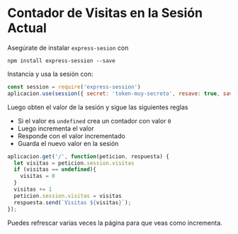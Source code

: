 # Contador de Visitas en la Sesión Actual

Asegúrate de instalar `express-sesion` con

```
npm install express-session --save
```

Instancia y usa la sesión con:

```Javascript
const session = require('express-session')
aplicacion.use(session({ secret: 'token-muy-secreto', resave: true, saveUninitialized: true }));
```

Luego obten el valor de la sesión y sigue las siguientes reglas

- Si el valor es `undefined` crea un contador con valor `0`
- Luego incrementa el valor
- Responde con el valor incrementado
- Guarda el nuevo valor en la sesión

```Javascript
aplicacion.get('/', function(peticion, respuesta) {
  let visitas = peticion.session.visitas
  if (visitas == undefined){
    visitas = 0
  }
  visitas += 1
  peticion.session.visitas = visitas
  respuesta.send(`Visitas ${visitas}`);
});
```

Puedes refrescar varias veces la página para que veas como incrementa.
